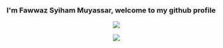 ### I'm Fawwaz Syiham Muyassar, welcome to my github profile

<p align="center">
  <img src="https://github-readme-stats.vercel.app/api?username=Falskim&theme=tokyonight&show_icons=true&include_all_commits=true&count_private=true&hide=contribs">
</p>
<p align="center">
  <img src="https://github-readme-stats.vercel.app/api/top-langs/?username=Falskim&theme=tokyonight&layout=compact"
</p>
